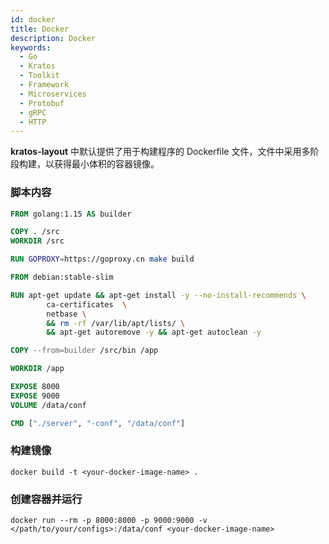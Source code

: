 ```yaml
---
id: docker
title: Docker
description: Docker
keywords:
  - Go 
  - Kratos
  - Toolkit
  - Framework
  - Microservices
  - Protobuf
  - gRPC
  - HTTP
---
```


**kratos-layout** 中默认提供了用于构建程序的 Dockerfile 文件，文件中采用多阶段构建，以获得最小体积的容器镜像。

### 脚本内容 

```Dockerfile
FROM golang:1.15 AS builder

COPY . /src
WORKDIR /src

RUN GOPROXY=https://goproxy.cn make build

FROM debian:stable-slim

RUN apt-get update && apt-get install -y --no-install-recommends \
		ca-certificates  \
        netbase \
        && rm -rf /var/lib/apt/lists/ \
        && apt-get autoremove -y && apt-get autoclean -y

COPY --from=builder /src/bin /app

WORKDIR /app

EXPOSE 8000
EXPOSE 9000
VOLUME /data/conf

CMD ["./server", "-conf", "/data/conf"]
```

### 构建镜像
```shell
docker build -t <your-docker-image-name> .
```
### 创建容器并运行

```shell
docker run --rm -p 8000:8000 -p 9000:9000 -v </path/to/your/configs>:/data/conf <your-docker-image-name>
```